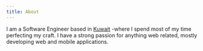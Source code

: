 ```yaml
---
title: About
---
```


I am a Software Engineer based in [Kuwait](https://www.google.com.kw/maps/@29.3697071,47.9793738,13.75z) -where I spend most of my time perfecting my craft. I have a strong passion for anything web related, mostly developing web and mobile applications.
